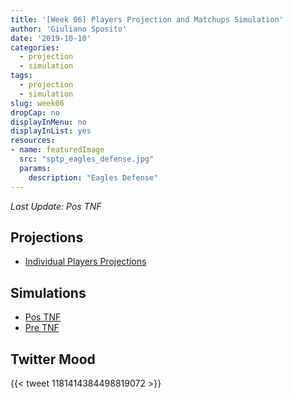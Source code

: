 ```yaml
---
title: '[Week 06] Players Projection and Matchups Simulation'
author: 'Giuliano Sposito'
date: '2019-10-10'
categories:
  - projection
  - simulation
tags:
  - projection
  - simulation
slug: week06
dropCap: no
displayInMenu: no
displayInList: yes
resources:
- name: featuredImage
  src: "sptp_eagles_defense.jpg"
  params:
    description: "Eagles Defense"
---
```


*Last Update: Pos TNF*

<!--more-->

## Projections

- [Individual Players Projections](/reports/ffa_players_projection_week6.html)

## Simulations

- [Pos TNF](/reports/dudes_simulation_week6_posTNF.html)
- [Pre TNF](/reports/dudes_simulation_week6_preTNF.html)


## Twitter Mood
<p></p>

{{< tweet 1181414384498819072 >}}




